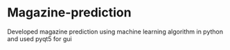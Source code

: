 # Magazine-prediction
Developed magazine prediction using machine learning algorithm in python and used pyqt5 for gui 
